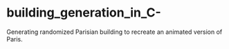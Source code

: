 # building_generation_in_C-
Generating randomized Parisian building to recreate an animated version of Paris. 
